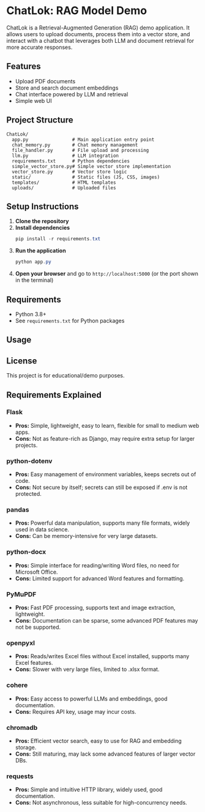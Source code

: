 # ChatLok: RAG Model Demo

ChatLok is a Retrieval-Augmented Generation (RAG) demo application. It allows users to upload documents, process them into a vector store, and interact with a chatbot that leverages both LLM and document retrieval for more accurate responses.

## Features
- Upload PDF documents
- Store and search document embeddings
- Chat interface powered by LLM and retrieval
- Simple web UI

## Project Structure
```
ChatLok/
  app.py                # Main application entry point
  chat_memory.py        # Chat memory management
  file_handler.py       # File upload and processing
  llm.py                # LLM integration
  requirements.txt      # Python dependencies
  simple_vector_store.py# Simple vector store implementation
  vector_store.py       # Vector store logic
  static/               # Static files (JS, CSS, images)
  templates/            # HTML templates
  uploads/              # Uploaded files
```

## Setup Instructions
1. **Clone the repository**
2. **Install dependencies**
   ```powershell
   pip install -r requirements.txt
   ```
3. **Run the application**
   ```powershell
   python app.py
   ```
4. **Open your browser** and go to `http://localhost:5000` (or the port shown in the terminal)

## Requirements
- Python 3.8+
- See `requirements.txt` for Python packages

## Usage

## License
This project is for educational/demo purposes.


## Requirements Explained

### Flask
- **Pros:** Simple, lightweight, easy to learn, flexible for small to medium web apps.
- **Cons:** Not as feature-rich as Django, may require extra setup for larger projects.

### python-dotenv
- **Pros:** Easy management of environment variables, keeps secrets out of code.
- **Cons:** Not secure by itself; secrets can still be exposed if .env is not protected.

### pandas
- **Pros:** Powerful data manipulation, supports many file formats, widely used in data science.
- **Cons:** Can be memory-intensive for very large datasets.

### python-docx
- **Pros:** Simple interface for reading/writing Word files, no need for Microsoft Office.
- **Cons:** Limited support for advanced Word features and formatting.

### PyMuPDF
- **Pros:** Fast PDF processing, supports text and image extraction, lightweight.
- **Cons:** Documentation can be sparse, some advanced PDF features may not be supported.

### openpyxl
- **Pros:** Reads/writes Excel files without Excel installed, supports many Excel features.
- **Cons:** Slower with very large files, limited to .xlsx format.

### cohere
- **Pros:** Easy access to powerful LLMs and embeddings, good documentation.
- **Cons:** Requires API key, usage may incur costs.

### chromadb
- **Pros:** Efficient vector search, easy to use for RAG and embedding storage.
- **Cons:** Still maturing, may lack some advanced features of larger vector DBs.

### requests
- **Pros:** Simple and intuitive HTTP library, widely used, good documentation.
- **Cons:** Not asynchronous, less suitable for high-concurrency needs.
